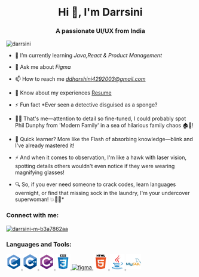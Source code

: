 <h1 align="center">Hi 👋, I'm Darrsini</h1>
<h3 align="center">A passionate UI/UX from India</h3>

<p align="left"> <img src="https://komarev.com/ghpvc/?username=darrsini&label=Profile%20views&color=0e75b6&style=flat" alt="darrsini" /> </p>

- 🌱 I’m currently learning *Java,React & Product Management*

- 💬 Ask me about *Figma*

- 📫 How to reach me *ddharshini4292003@gmail.com*

- 📄 Know about my experiences [Resume](https://drive.google.com/file/d/1T9B1cg8pDCCMPFu2lOGJDLvwv28FwZ0H/view?usp=share_link)

- ⚡ Fun fact *Ever seen a detective disguised as a sponge?
- 🕵‍♂ That's me—attention to detail so fine-tuned, I could probably spot Phil Dunphy from 'Modern Family' in a sea of hilarious family chaos 🏠👀!
- 🧐 Quick learner? More like the Flash of absorbing knowledge—blink and I've already mastered it!
- ⚡ And when it comes to observation, I'm like a hawk with laser vision, spotting details others wouldn't even notice if they were wearing magnifying glasses!
- 🔍 So, if you ever need someone to crack codes, learn languages overnight, or find that missing sock in the laundry, I'm your undercover superwoman! 💥🦸‍♂*

<h3 align="left">Connect with me:</h3>
<p align="left">
<a href="https://linkedin.com/in/darrsini-m-b3a7862aa" target="blank"><img align="center" src="https://raw.githubusercontent.com/rahuldkjain/github-profile-readme-generator/master/src/images/icons/Social/linked-in-alt.svg" alt="darrsini-m-b3a7862aa" height="30" width="40" /></a>
</p>

<h3 align="left">Languages and Tools:</h3>
<p align="left"> <a href="https://www.cprogramming.com/" target="_blank" rel="noreferrer"> <img src="https://raw.githubusercontent.com/devicons/devicon/master/icons/c/c-original.svg" alt="c" width="40" height="40"/> </a> <a href="https://www.w3schools.com/cpp/" target="_blank" rel="noreferrer"> <img src="https://raw.githubusercontent.com/devicons/devicon/master/icons/cplusplus/cplusplus-original.svg" alt="cplusplus" width="40" height="40"/> </a> <a href="https://www.w3schools.com/cs/" target="_blank" rel="noreferrer"> <img src="https://raw.githubusercontent.com/devicons/devicon/master/icons/csharp/csharp-original.svg" alt="csharp" width="40" height="40"/> </a> <a href="https://www.w3schools.com/css/" target="_blank" rel="noreferrer"> <img src="https://raw.githubusercontent.com/devicons/devicon/master/icons/css3/css3-original-wordmark.svg" alt="css3" width="40" height="40"/> </a> <a href="https://www.figma.com/" target="_blank" rel="noreferrer"> <img src="https://www.vectorlogo.zone/logos/figma/figma-icon.svg" alt="figma" width="40" height="40"/> </a> <a href="https://www.w3.org/html/" target="_blank" rel="noreferrer"> <img src="https://raw.githubusercontent.com/devicons/devicon/master/icons/html5/html5-original-wordmark.svg" alt="html5" width="40" height="40"/> </a> <a href="https://www.java.com" target="_blank" rel="noreferrer"> <img src="https://raw.githubusercontent.com/devicons/devicon/master/icons/java/java-original.svg" alt="java" width="40" height="40"/> </a> <a href="https://www.mysql.com/" target="_blank" rel="noreferrer"> <img src="https://raw.githubusercontent.com/devicons/devicon/master/icons/mysql/mysql-original-wordmark.svg" alt="mysql" width="40" height="40"/> </a> </p>
